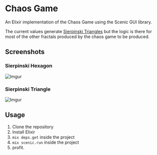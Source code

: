 # Chaos Game

An Elixir implementation of the Chaos Game using the Scenic GUI library.

The current values generate [Sierpinski Triangles](https://en.wikipedia.org/wiki/Sierpinski_triangle) but the logic is there for most of the other fractals produced by the chaos game to be produced.

## Screenshots

### Sierpinski Hexagon
![Imgur](https://i.imgur.com/wvMjJdT.png)

### Sierpinski Triangle
![Imgur](https://i.imgur.com/lP3by19.png)

## Usage

1. Clone the repository
2. Install Elixir
3. `mix deps.get` inside the project
4. `mix scenic.run` inside the project
5. profit.

